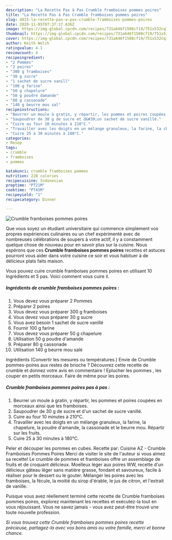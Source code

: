 ```yaml
---
description: "La Recette Pas à Pas Crumble framboises pommes poires"
title: "La Recette Pas à Pas Crumble framboises pommes poires"
slug: 4815-la-recette-pas-a-pas-crumble-framboises-pommes-poires
date: 2020-11-05T07:37:17.636Z
image: https://img-global.cpcdn.com/recipes/731a646f1508cf19/751x532cq70/crumble-framboises-pommes-poires-photo-principale-de-la-recette.jpg
thumbnail: https://img-global.cpcdn.com/recipes/731a646f1508cf19/751x532cq70/crumble-framboises-pommes-poires-photo-principale-de-la-recette.jpg
cover: https://img-global.cpcdn.com/recipes/731a646f1508cf19/751x532cq70/crumble-framboises-pommes-poires-photo-principale-de-la-recette.jpg
author: Keith Welch
ratingvalue: 4.1
reviewcount: 4
recipeingredient:
- "2 Pommes"
- "2 poires"
- "300 g framboises"
- "30 g sucre"
- "1 sachet de sucre vanill"
- "100 g farine"
- "50 g chapelure"
- "50 g poudre damande"
- "80 g cassonade"
- "140 g beurre mou sal"
recipeinstructions:
- "Beurrer un moule à gratin, y répartir, les pommes et poires coupées en morceaux ainsi que les framboises."
- "Saupoudrer de 30 g de sucre et d&#39;un sachet de sucre vanillé."
- "Cuire au four 10 minutes à 210°C."
- "Travailler avec les doigts en un mélange granuleux, la farine, la chapelure, la poudre d&#39;amande, la cassonade et le beurre mou. Répartir sur les fruits."
- "Cuire 25 à 30 minutes à 180°C."
categories:
- Resep
tags:
- crumble
- framboises
- pommes

katakunci: crumble framboises pommes 
nutrition: 228 calories
recipecuisine: Indonesian
preptime: "PT21M"
cooktime: "PT45M"
recipeyield: "1"
recipecategory: Dinner

---
```



![Crumble framboises pommes poires](https://img-global.cpcdn.com/recipes/731a646f1508cf19/751x532cq70/crumble-framboises-pommes-poires-photo-principale-de-la-recette.jpg)

Que vous soyez un étudiant universitaire qui commence simplement vos propres expériences culinaires ou un chef expérimenté avec de nombreuses célébrations de soupers à votre actif, il y a constamment quelque chose de nouveau pour en savoir plus sur la cuisine. Nous espérons que ces <strong> Crumble framboises pommes poires </strong> recettes et astuces pourront vous aider dans votre cuisine ce soir et vous habituer à de délicieux plats faits maison.

<!--inarticleads1-->

Vous pouvez cuire crumble framboises pommes poires en utilisant 10 Ingrédients et 5 pas. Voici comment vous cuire il.

##### Ingrédients de crumble framboises pommes poires :

1. Vous devez vous préparer 2 Pommes
1. Préparer 2 poires
1. Vous devez vous préparer 300 g framboises
1. Vous devez vous préparer 30 g sucre
1. Vous avez besoin 1 sachet de sucre vanillé
1. Fournir 100 g farine
1. Vous devez vous préparer 50 g chapelure
1. Utilisation 50 g poudre d&#39;amande
1. Préparer 80 g cassonade
1. Utilisation 140 g beurre mou salé


Ingrédients (Convertir les mesures ou températures.) Envie de Crumble pommes-poires aux restes de brioche ? Découvrez cette recette de crumble et donnez votre avis en commentaire ! Eplucher les pommes , les couper en petits morceaux. Faire de même pour les poires. 

<!--inarticleads2-->

##### Crumble framboises pommes poires pas à pas :

1. Beurrer un moule à gratin, y répartir, les pommes et poires coupées en morceaux ainsi que les framboises.
1. Saupoudrer de 30 g de sucre et d&#39;un sachet de sucre vanillé.
1. Cuire au four 10 minutes à 210°C.
1. Travailler avec les doigts en un mélange granuleux, la farine, la chapelure, la poudre d&#39;amande, la cassonade et le beurre mou. Répartir sur les fruits.
1. Cuire 25 à 30 minutes à 180°C.


Peler et découper les pommes en cubes. Recette par: Cuisine AZ - Crumble Framboises Pommes Poires Merci de visiter le site de l&#39;auteur si vous aimez sa recette! Le crumble de pommes et framboises offre un assemblage de fruits et de croquant délicieux. Moelleux léger aux poires WW, recette d&#39;un délicieux gâteau léger sans matière grasse, fondant et savoureux, facile à réaliser pour le dessert ou le gouter. Mélanger les poires avec les framboises, la fécule, la moitié du sirop d&#39;érable, le jus de citron, et l&#39;extrait de vanille. 

<!--inarticleads1-->

<p>
Puisque vous avez réellement terminé cette recette de Crumble framboises pommes poires, explorez maintenant les recettes et exécutez-la tout en vous réjouissant. Vous ne savez jamais - vous avez peut-être trouvé une toute nouvelle profession.
</p>

<p>
<i>Si vous trouvez cette Crumble framboises pommes poires recette précieuse, partagez-la avec vos bons amis ou votre famille, merci et bonne chance.</i>
</p>
